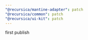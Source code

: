```yaml
---
"@recursica/mantine-adapter": patch
"@recursica/common": patch
"@recursica/ui-kit": patch
---
```


first publish
